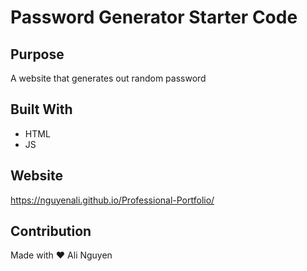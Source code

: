 # Password Generator Starter Code


## Purpose
A website that generates out random password
## Built With
* HTML
* JS

## Website
https://nguyenali.github.io/Professional-Portfolio/


## Contribution
Made with ❤️ Ali Nguyen
